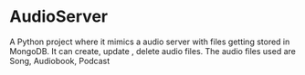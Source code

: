 # AudioServer
A Python project where it mimics a audio server with files getting stored in MongoDB. It can create, update , delete audio files.
The audio files used are Song, Audiobook, Podcast
